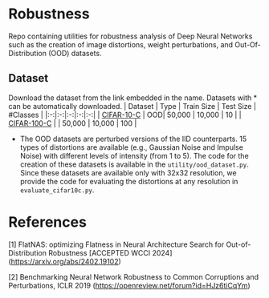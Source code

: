 # Robustness

Repo containing utilities for robustness analysis of Deep Neural Networks such as the creation of image distortions, weight perturbations, and Out-Of-Distribution (OOD) datasets.

## Dataset
Download the dataset from the link embedded in the name. Datasets with * can be automatically downloaded.
| Dataset | Type | Train Size | Test Size | #Classes |
|:-:|:-:|:-:|:-:|:-:|
| [CIFAR-10-C](https://github.com/hendrycks/robustness) | OOD| 50,000 | 10,000 | 10 |
| [CIFAR-100-C](https://github.com/hendrycks/robustness) | | 50,000 | 10,000 | 100 |

- The OOD datasets are perturbed versions of the IID counterparts. 15 types of distortions are available (e.g., Gaussian Noise and Impulse Noise) with different levels of intensity (from 1 to 5). The code for the creation of these datasets is available in the `utility/ood_dataset.py`. Since these datasets are available only with 32x32 resolution, we provide the code for evaluating the distortions at any resolution in `evaluate_cifar10c.py`.

# References
[1] FlatNAS: optimizing Flatness in Neural Architecture Search for Out-of-Distribution Robustness [ACCEPTED WCCI 2024] (https://arxiv.org/abs/2402.19102)

[2] Benchmarking Neural Network Robustness to Common Corruptions and Perturbations, ICLR 2019 (https://openreview.net/forum?id=HJz6tiCqYm)
